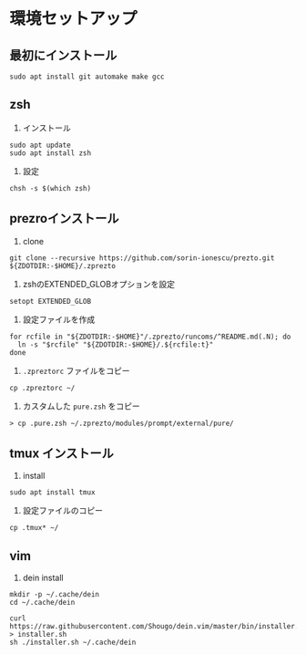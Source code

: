 # 環境セットアップ

## 最初にインストール
```
sudo apt install git automake make gcc
```

## zsh
1. インストール
```shell
sudo apt update
sudo apt install zsh
```
1. 設定
```shell
chsh -s $(which zsh)
```

## prezroインストール
1. clone
```shell
git clone --recursive https://github.com/sorin-ionescu/prezto.git ${ZDOTDIR:-$HOME}/.zprezto
```
1. zshのEXTENDED_GLOBオプションを設定
```shell
setopt EXTENDED_GLOB
```
1. 設定ファイルを作成
```shell
for rcfile in "${ZDOTDIR:-$HOME}"/.zprezto/runcoms/^README.md(.N); do
  ln -s "$rcfile" "${ZDOTDIR:-$HOME}/.${rcfile:t}"
done
```
1. `.zpreztorc` ファイルをコピー
```shell
cp .zpreztorc ~/
```
1. カスタムした `pure.zsh` をコピー
```shell
> cp .pure.zsh ~/.zprezto/modules/prompt/external/pure/
```

## tmux インストール
1. install
```shell
sudo apt install tmux
```
1. 設定ファイルのコピー
```shell
cp .tmux* ~/
```

## vim
1. dein install
```shell
mkdir -p ~/.cache/dein
cd ~/.cache/dein

curl https://raw.githubusercontent.com/Shougo/dein.vim/master/bin/installer.sh > installer.sh
sh ./installer.sh ~/.cache/dein
```
